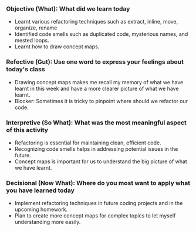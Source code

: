### Objective (What): What did we learn today
- Learnt various refactoring techniques such as extract, inline, move, organize, rename
- Identified code smells such as duplicated code, mysterious names, and mested loops.
- Learnt how to draw concept maps.

### Refective (Gut): Use one word to express your feelings about today's class
- Drawing concept maps makes me recall my memory of what we have learnt in this week and have a more clearer picture of what we have learnt.
- Blocker: Sometimes it is tricky to pinpoint where should we refactor our code.

### Interpretive (So What): What was the most meaningful aspect of this activity
- Refactoring is essential for maintaining clean, efficient code.
- Recognizing code smells helps in addressing potential issues in the future.
- Concept maps is important for us to understand the big picture of what we have learnt.

### Decisional (Now What): Where do you most want to apply what you have learned today
- Implement refactoring techniques in future coding projects and in the upcoming homework.
- Plan to create more concept maps for complex topics to let myself understanding more easily.